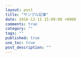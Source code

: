 ```yaml
---
layout: post
title: "サンプル記事"
date: 2016-12-11 15:09:08 +0900 
comments: true
category: ""
tags: ""
published: true
use_toc: true
post_description: "" 
---
```


